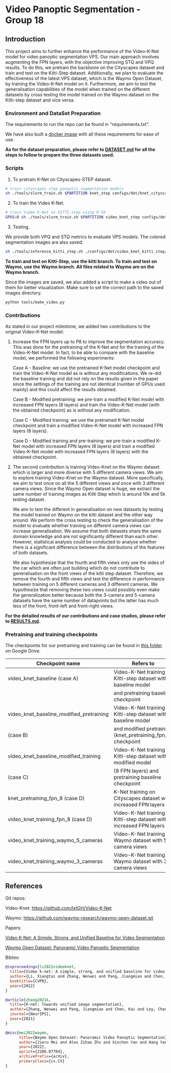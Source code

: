 # Video Panoptic Segmentation - Group 18

## Introduction

This project aims to further enhance the performance of the Video-K-Net model for video panoptic segmentation VPS. Our main approach involves augmenting the FPN layers, with the objective improving STQ and VPQ results. To do this, we pretrain the backbone on the Cityscapes dataset and train and test on the Kitti-Step dataset. Additionally, we plan to evaluate the effectiveness of the latest VPS dataset, which is the Waymo Open Dataset, by training the Video-K-Net model on it. Furthermore, we aim to test the generalisation capabilities of the model when trained on the different datasets by cross testing the model trained on the Waymo dataset on the Kitti-step dataset and vice versa.

### Environment and DataSet Preparation 

The requirements to run the repo can be found in "requirements.txt".

We have also built a [docker image]() with all these requirements for ease of use.

**As for the dataset preparation, please refer to [**DATASET.md**](./DATASET.md) for all the steps to follow to prepare the three datasets used.**


### Scripts

1. To pretrain K-Net on Cityscapes-STEP dataset.

```bash
# train cityscapes step panoptic segmentation models
sh ./tools/slurm_train.sh $PARTITION knet_step configs/det/knet_cityscapes_step/knet_s3_r50_fpn.py $WORK_DIR --no-validate
```

2. To train the Video K-Net.

```bash
# train Video K-Net on KITTI-step using R-50
GPUS=8 sh ./tools/slurm_train.sh $PARTITION video_knet_step configs/det/video_knet_kitti_step/video_knet_s3_r50_rpn_1x_kitti_step_sigmoid_stride2_mask_embed_link_ffn_joint_train.py $WORK_DIR --no-validate --load-from /path_to_pretraining_checkpoint
```

3. Testing.

We provide both VPQ and STQ metrics to evaluate VPS models. The colored segmentation images are also saved.

```bash
sh ./tools/inference_kitti_step.sh ./configs/det/video_knet_kitti_step/video_knet_s3_r50_rpn_1x_kitti_step__sigmoid_stride2_mask_embed_link_ffn_joint_train.py $MODEL_DIR $OUT_DIR 
```

**To train and test on Kitti-Step, use the kitti branch. To train and test on Waymo, use the Waymo branch. All files related to Waymo are on the Waymo branch.**


Since the images are saved, we also added a script to make a video out of them for better visualization. Make sure to set the correct path to the saved images directory.

```bash
python tools/make_video.py
```


### Contributions

As stated in our project milestone, we added two contributions to the original Video-K-Net model:

1. Increase the FPN layers up to P8 to improve the segmentation accuracy. This was done for the pretraining of the K-Net and for the training of the Video-K-Net model. In fact, to be able to compare with the baseline model, we performed the following experiments:

    Case A - Baseline: we use the pretrained K-Net model checkpoint and train the Video-K-Net model as is without any modifications. We re-did the baseline training and did not rely on the results given in the paper since the settings of the training are not identical (number of GPUs used mainly) and this could affect the results obtained.

    Case B - Modified pretraining: we pre-train a modified K-Net model with increased FPN layers (8 layers) and train the Video-K-Net model (with the obtained checkpoint) as is without any modification.

    Case C - Modified training: we use the pretrained K-Net model checkpoint and train a modified Video-K-Net model with increased FPN layers (8 layers).

    Case D - Modified training and pre-training: we pre-train a modified K-Net model with increased FPN layers (8 layers) and train a modified Video-K-Net model with increased FPN layers (8 layers) with the obtained checkpoint.


2. The second contribution is training Video-Knet on the Waymo dataset which is larger and more diverse with 5 different camera views. We aim to explore training Video-Knet on the Waymo dataset. More specifically, we aim to test once on all the 5 different views and once with 3 different camera views. Since the Waymo Open dataset is huge, we extract the same number of training images as Kitti Step which is around 10k and 5k testing dataset.

    We aim to test the different in generalisation on new datasets by testing the model trained on Waymo on the kitti dataset and the other way around. We perform the cross testing to check the generalisation of the model to evaluate whether training on different camera views can increase generalisation. We assume that both datasets share the same domain knowledge and are not significantly different than each other. However, statistical analysis could be conducted to analyse whether there is a significant difference between the distributions of the features of both datasets. 

    We also hypothesize that the fourth and fifth views only see the sides of the car which are often just building which do not contribute to generalisation on the front views of the kitti step dataset. Therefore, we remove the fourth and fifth views and test the difference in performance between training on 5 different cameras and 3 different cameras. We hypothesize that removing these two views could possibly even make the generalization better because both the 3-camera and 5-camera datasets have the same number of datapoints but the latter has much less of the front, front-left and front-right views.

**For the detailed results of our contributions and case studies, please refer to [**RESULTS.md**](./RESULTS.md).**

### Pretraining and training checkpoints

The checkpoints for our pretraining and training can be found in [this folder](https://drive.google.com/drive/folders/1l1rVqQaE6VCfgHc50QEUXW-4EbYqokN2?usp=sharing) on Google Drive.


| Checkpoint name                            | Refers to                                                                 |
|--------------------------------------------|---------------------------------------------------------------------------|
| video_knet_baseline (case A)               | Video-K-Net training on Kitti-step dataset with baseline model            |
|                                            | and pretraining baseline checkpoint                                       |
| video_knet_baseline_modified_pretraining   | Video-K-Net training on Kitti-step dataset with baseline model            |
| (case B)                                   | and modified pretraining (knet_pretraining_fpn_8) checkpoint              |
| video_knet_baseline_modified_training      | Video-K-Net training on Kitti-step dataset with modified model            |
| (case C)                                   | (8 FPN layers) and pretraining baseline checkpoint                        |
| knet_pretraining_fpn_8 (case D)            | K-Net training on Cityscapes dataset with increased FPN layers            |
| video_knet_training_fpn_8 (case D)         | Video-K-Net training on Kitti-step dataset with increased FPN layers      |
| video_knet_training_waymo_5_cameras        | Video-K-Net training on Waymo dataset with 5 camera views                 |
| video_knet_training_waymo_3_cameras        | Video-K-Net training on Waymo dataset with 3 camera views                 |


## References 

Git repos:

Video-Knet:
https://github.com/lxtGH/Video-K-Net

Waymo:
https://github.com/waymo-research/waymo-open-dataset.git


Papers:

[Video K-Net: A Simple, Strong, and Unified Baseline for Video Segmentation](https://arxiv.org/abs/2204.04656)

[Waymo Open Dataset: Panoramic Video Panoptic Segmentation](https://arxiv.org/abs/2206.07704)

Bibtex:

```bibtex
@inproceedings{li2022videoknet,
  title={Video k-net: A simple, strong, and unified baseline for video segmentation},
  author={Li, Xiangtai and Zhang, Wenwei and Pang, Jiangmiao and Chen, Kai and Cheng, Guangliang and Tong, Yunhai and Loy, Chen Change},
  booktitle={CVPR},
  year={2022}
}

@article{zhang2021k,
  title={K-net: Towards unified image segmentation},
  author={Zhang, Wenwei and Pang, Jiangmiao and Chen, Kai and Loy, Chen Change},
  journal={NeurIPS},
  year={2021}
}

@misc{mei2022waymo,
      title={Waymo Open Dataset: Panoramic Video Panoptic Segmentation}, 
      author={Jieru Mei and Alex Zihao Zhu and Xinchen Yan and Hang Yan and Siyuan Qiao and Yukun Zhu and Liang-Chieh Chen and Henrik Kretzschmar and Dragomir Anguelov},
      year={2022},
      eprint={2206.07704},
      archivePrefix={arXiv},
      primaryClass={cs.CV}
}
```

